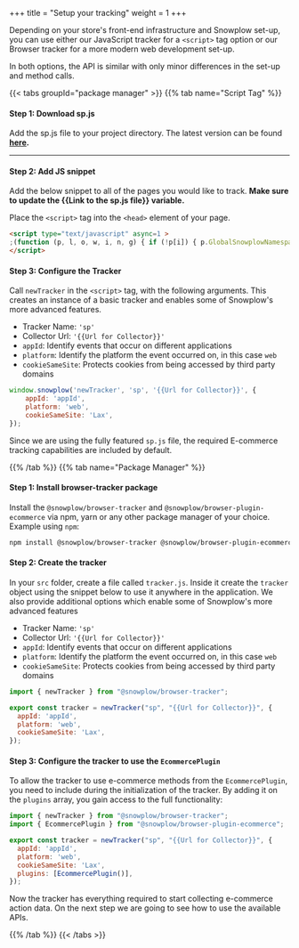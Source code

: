 +++
title = "Setup your tracking"
weight = 1
+++

Depending on your store's front-end infrastructure and Snowplow set-up, you can use either our JavaScript tracker for a `<script>` tag option or our Browser tracker for a more modern web development set-up.

In both options, the API is similar with only minor differences in the set-up and method calls.

{{< tabs groupId="package manager" >}}
{{% tab name="Script Tag" %}}
#### **Step 1:** Download sp.js
Add the sp.js file to your project directory. The latest version can be found **[here](https://github.com/snowplow/snowplow-javascript-tracker/releases).**

***

#### **Step 2:** Add JS snippet
Add the below snippet to all of the pages you would like to track. **Make sure to update the {{Link to the sp.js file}} variable.**

Place the `<script>` tag into the `<head>` element of your page.

<!-- Typically this will be placed into the `<head>` element of your page or in a similar, suitable, location if using a Single Page Application framework. -->

```html
<script type="text/javascript" async=1 >
;(function (p, l, o, w, i, n, g) { if (!p[i]) { p.GlobalSnowplowNamespace = p.GlobalSnowplowNamespace || []; p.GlobalSnowplowNamespace.push(i); p[i] = function () { (p[i].q = p[i].q || []).push(arguments) }; p[i].q = p[i].q || []; n = l.createElement(o); g = l.getElementsByTagName(o)[0]; n.async = 1; n.src = w; g.parentNode.insertBefore(n, g) } }(window, document, "script", "{{Link to sp.js file}}", "snowplow"));
</script>
```

#### **Step 3:** Configure the Tracker
Call `newTracker` in the `<script>` tag, with the following arguments. This creates an instance of a basic tracker and enables some of Snowplow's more advanced features.

- Tracker Name: `'sp'`
- Collector Url: `'{{Url for Collector}}'`
- `appId`: Identify events that occur on different applications
- `platform`: Identify the platform the event occurred on, in this case `web`
- `cookieSameSite`: Protects cookies from being accessed by third party domains

```javascript
window.snowplow('newTracker', 'sp', '{{Url for Collector}}', {
    appId: 'appId',
    platform: 'web',
    cookieSameSite: 'Lax',
});
```

Since we are using the fully featured `sp.js` file, the required E-commerce tracking capabilities are included by default.

{{% /tab %}}
{{% tab name="Package Manager" %}}

#### **Step 1:** Install browser-tracker package

Install the `@snowplow/browser-tracker` and `@snowplow/browser-plugin-ecommerce` via npm, yarn or any other package manager of your choice. Example using `npm`:

```bash
npm install @snowplow/browser-tracker @snowplow/browser-plugin-ecommerce
```

#### **Step 2:** Create the tracker

In your `src` folder, create a file called `tracker.js`. Inside it create the `tracker` object using the snippet below to use it anywhere in the application. We also provide additional options which enable some of Snowplow's more advanced features

- Tracker Name: `'sp'`
- Collector Url: `'{{Url for Collector}}'`
- `appId`: Identify events that occur on different applications
- `platform`: Identify the platform the event occurred on, in this case `web`
- `cookieSameSite`: Protects cookies from being accessed by third party domains

```javascript
import { newTracker } from "@snowplow/browser-tracker";

export const tracker = newTracker("sp", "{{Url for Collector}}", {
  appId: 'appId',
  platform: 'web',
  cookieSameSite: 'Lax',
});
```

#### **Step 3:** Configure the tracker to use the `EcommercePlugin`

To allow the tracker to use e-commerce methods from the `EcommercePlugin`, you need to include during the initialization of the tracker. By adding it on the `plugins` array, you gain access to the full functionality:

```javascript
import { newTracker } from "@snowplow/browser-tracker";
import { EcommercePlugin } from "@snowplow/browser-plugin-ecommerce";

export const tracker = newTracker("sp", "{{Url for Collector}}", {
  appId: 'appId',
  platform: 'web',
  cookieSameSite: 'Lax',
  plugins: [EcommercePlugin()],
});
```

Now the tracker has everything required to start collecting e-commerce action data. On the next step we are going to see how to use the available APIs.

{{% /tab %}}
{{< /tabs >}}
